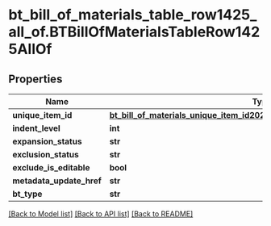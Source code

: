 # bt_bill_of_materials_table_row1425_all_of.BTBillOfMaterialsTableRow1425AllOf

## Properties
Name | Type | Description | Notes
------------ | ------------- | ------------- | -------------
**unique_item_id** | [**bt_bill_of_materials_unique_item_id2029.BTBillOfMaterialsUniqueItemId2029**](BTBillOfMaterialsUniqueItemId2029.md) |  | [optional] 
**indent_level** | **int** |  | [optional] 
**expansion_status** | **str** |  | [optional] 
**exclusion_status** | **str** |  | [optional] 
**exclude_is_editable** | **bool** |  | [optional] 
**metadata_update_href** | **str** |  | [optional] 
**bt_type** | **str** |  | [optional] 

[[Back to Model list]](../README.md#documentation-for-models) [[Back to API list]](../README.md#documentation-for-api-endpoints) [[Back to README]](../README.md)


